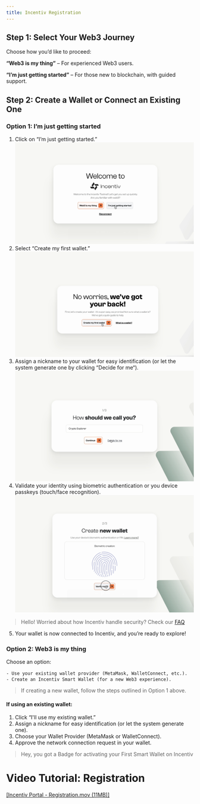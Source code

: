 ```yaml
---
title: Incentiv Registration
---
```



## Step 1: Select Your Web3 Journey

Choose how you’d like to proceed:

**“Web3 is my thing”** – For experienced Web3 users.

**“I’m just getting started”** – For those new to blockchain, with guided support.

## Step 2: Create a Wallet or Connect an Existing One

### Option 1: I’m just getting started

1. Click on “I’m just getting started.”
![Incentiv Registration](/docs/images/IncentivRegistration1.png)
2. Select “Create my first wallet.”
   ![Incentiv Registration](/docs/images/IncentivRegistration2.png)
3. Assign a nickname to your wallet for easy identification (or let the system generate one by clicking “Decide for me“).
![Incentiv Registration](/docs/images/IncentivRegistration3.png)
4. Validate your identity using biometric authentication or you device passkeys (touch/face recognition).
![Incentiv Registration](/docs/images/IncentivRegistration4.png)

> <Note> Hello\! Worried about how Incentiv handle security? Check our [FAQ](https://slite.com/api/public/notes/FqQxtynJIOMSgG/redirect) </Note>

5. Your wallet is now connected to Incentiv, and you’re ready to explore\!

### Option 2: Web3 is my thing

Choose an option:

```
- Use your existing wallet provider (MetaMask, WalletConnect, etc.).
- Create an Incentiv Smart Wallet (for a new Web3 experience).
```

> <Warning> If creating a new wallet, follow the steps outlined in Option 1 above. </Warning>

#### If using an existing wallet:

1. Click “I'll use my existing wallet.”
2. Assign a nickname for easy identification (or let the system generate one).
3. Choose your Wallet Provider (MetaMask or WalletConnect).
4. Approve the network connection request in your wallet.

> <Tip> Hey, you got a Badge for activating your First Smart Wallet on Incentiv </Tip>

# Video Tutorial: Registration

[[Incentiv Portal - Registration.mov (11MB)]](media_Incentiv%20Registration/hHV_M9NVaSrxZi-Incentiv%20Portal%20-%20Registration.mov)